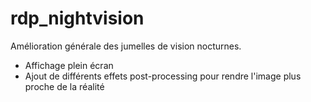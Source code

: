 rdp_nightvision
========

Amélioration générale des jumelles de vision nocturnes.
- Affichage plein écran
- Ajout de différents effets post-processing pour rendre l'image plus proche de la réalité
